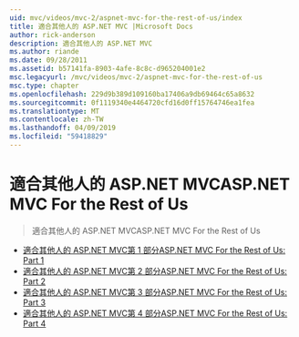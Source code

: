 ```yaml
---
uid: mvc/videos/mvc-2/aspnet-mvc-for-the-rest-of-us/index
title: 適合其他人的 ASP.NET MVC |Microsoft Docs
author: rick-anderson
description: 適合其他人的 ASP.NET MVC
ms.author: riande
ms.date: 09/28/2011
ms.assetid: b57141fa-8903-4afe-8c8c-d965204001e2
msc.legacyurl: /mvc/videos/mvc-2/aspnet-mvc-for-the-rest-of-us
msc.type: chapter
ms.openlocfilehash: 229d9b389d109160ba17406a9db69464c65a8632
ms.sourcegitcommit: 0f1119340e4464720cfd16d0ff15764746ea1fea
ms.translationtype: MT
ms.contentlocale: zh-TW
ms.lasthandoff: 04/09/2019
ms.locfileid: "59418829"
---
```

# <a name="aspnet-mvc-for-the-rest-of-us"></a><span data-ttu-id="e0015-103">適合其他人的 ASP.NET MVC</span><span class="sxs-lookup"><span data-stu-id="e0015-103">ASP.NET MVC For the Rest of Us</span></span>

> <span data-ttu-id="e0015-104">適合其他人的 ASP.NET MVC</span><span class="sxs-lookup"><span data-stu-id="e0015-104">ASP.NET MVC For the Rest of Us</span></span>


- [<span data-ttu-id="e0015-105">適合其他人的 ASP.NET MVC第 1 部分</span><span class="sxs-lookup"><span data-stu-id="e0015-105">ASP.NET MVC For the Rest of Us: Part 1</span></span>](aspnet-mvc-for-the-rest-of-us-part-1.md)
- [<span data-ttu-id="e0015-106">適合其他人的 ASP.NET MVC第 2 部分</span><span class="sxs-lookup"><span data-stu-id="e0015-106">ASP.NET MVC For the Rest of Us: Part 2</span></span>](aspnet-mvc-for-the-rest-of-us-part-2.md)
- [<span data-ttu-id="e0015-107">適合其他人的 ASP.NET MVC第 3 部分</span><span class="sxs-lookup"><span data-stu-id="e0015-107">ASP.NET MVC For the Rest of Us: Part 3</span></span>](aspnet-mvc-for-the-rest-of-us-part-3.md)
- [<span data-ttu-id="e0015-108">適合其他人的 ASP.NET MVC第 4 部分</span><span class="sxs-lookup"><span data-stu-id="e0015-108">ASP.NET MVC For the Rest of Us: Part 4</span></span>](aspnet-mvc-for-the-rest-of-us-part-4.md)
